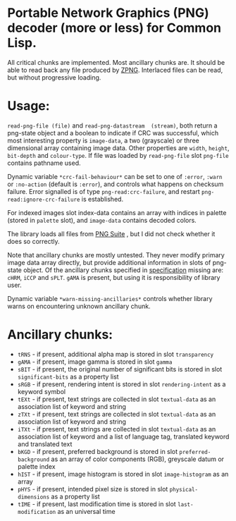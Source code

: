 # Portable Network Graphics (PNG) decoder (more or less) for Common Lisp.

All critical chunks are implemented.  Most ancillary chunks  are. It should be able to read back any
file produced by  [ZPNG](http://www.xach.com/lisp/zpng/). Interlaced files can be  read, but without
progressive loading.

# Usage:

 `read-png-file (file)`  and `read-png-datastream  (stream)`, both return  a png-state object  and a
boolean to indicate  if CRC was successful,  which most interesting property is  `image-data`, a two
(grayscale)  or  three  dimensional array  containing  image  data.  Other properties  are  `width`,
`height`,  `bit-depth` and  `colour-type`. If  file was  loaded by  `read-png-file`  slot `png-file`
contains pathname used.

Dynamic  variable `*crc-fail-behaviour*`  can be  set to  one of  `:error`, `:warn`  or `:no-action`
(default is  `:error`), and controls  what happens  on checksum failure.   Error signalled is  of type
`png-read:crc-failure`, and restart `png-read:ignore-crc-failure` is established.

For indexed  images slot index-data  contains an  array with indices  in palette (stored  in `palette`
slot), and `image-data` contains decoded colors.

The library loads all files from  [PNG Suite](http://www.schaik.com/pngsuite/) , but I did not check
whether it does so correctly.

Note that ancillary chunks are mostly untested. They never modify primary image data array directly,
but provide additional  information in slots of png-state object. Of  the ancillary chunks specified
in  [specification](http://www.w3.org/TR/2003/REC-PNG-20031110/)  missing  are: `cHRM`,  `iCCP`  and
`sPLT`. `gAMA` is present, but using it is responsibility of library user.

Dynamic variable `*warn-missing-ancillaries*` controls whether library warns on encountering unknown
ancillary chunk.

# Ancillary chunks: 

-  `tRNS` - if present, additional alpha map is stored in slot `transparency` 
-  `gAMA` - if  present, image gamma is stored in slot `gamma` 
-  `sBIT` - if present, the original number of significant bits is stored in slot `significant-bits` as a property list
-  `sRGB` - if present, rendering intent is stored in slot `rendering-intent` as a keyword symbol
-  `tEXt` - if present, text strings are collected in slot `textual-data` as an association list of keyword and string
-  `zTXt` - if present, text strings are collected in slot `textual-data` as an association list of keyword and string
-  `iTXt` - if present, text strings are collected in slot `textual-data` as an association list of keyword and a list of language tag, translated keyword and translated text
-  `bKGD` - if present, preferred background is stored in slot `preferred-background` as an array of color components (RGB), greyscale datum or palette index
-  `hIST` - if present, image histogram is stored in slot `image-histogram` as an array
-  `pHYS` - if present, intended pixel size is stored in slot `physical-dimensions` as a property list
-  `tIME` - if present, last modification time is stored in slot `last-modification` as an universal time
